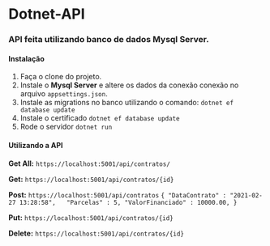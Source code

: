 # Dotnet-API
### API feita utilizando banco de dados Mysql Server.

#### Instalação
1. Faça o clone do projeto.
2. Instale o <b>Mysql Server</b> e altere os dados da conexão conexão no arquivo `appsettings.json`.
3. Instale as migrations no banco utilizando o comando: `dotnet ef database update`
4. Instale o certificado `dotnet ef database update`
5. Rode o servidor `dotnet run`

#### Utilizando a API

<b>Get All:</b> `https://localhost:5001/api/contratos/`

<b>Get:</b> `https://localhost:5001/api/contratos/{id}`

<b>Post:</b> `https://localhost:5001/api/contratos`
 `{
	"DataContrato" : "2021-02-27 13:28:58",  
	"Parcelas" : 5,
	"ValorFinanciado" : 10000.00,
}`

<b>Put:</b> `https://localhost:5001/api/contratos/{id}`

<b>Delete:</b> `https://localhost:5001/api/contratos/{id}`
